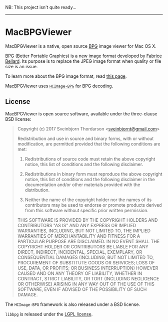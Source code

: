 <!--<img align="right" src="images/macbpgviewer_icon.png" style="float: right; margin-left: 30px;" alt="MacBPGViewer Application Icon">-->

NB: This project isn't quite ready...

----

# MacBPGViewer

MacBPGViewer is a native, open source <a href="http://bellard.org/bpg/">BPG</a> image viewer for Mac OS X. 

<a href="http://bellard.org/bpg/">BPG</a> (Better Portable Graphics) is a new image format developed by <a href="http://www.bellard.org">Fabrice Bellard</a>. Its purpose is to replace the JPEG image format when quality or file size is an issue.

<!--You can download a pre-built binary of version 1.0 here: 

* [Download MacBPGViewer 1.0](http://sveinbjorn.org/files/software/macbpgviewer/MacBPGViewer.zip) (Intel 64-bit, 10.10 or later, ~500 KB)-->

To learn more about the BPG image format, read [this page](http://bellard.org/bpg/).

MacBPGViewer uses <a href="https://github.com/chuganzy/HCImage-BPG/">`HCImage-BPG`</a> for BPG decoding.

<!--## Screenshot

<img src="images/macbpgviewer_screenshot.png" style="max-width:100%;" alt="MacBPGViewer Screenshot">
-->
 
## License

MacBPGViewer is open source software, available under the three-clause BSD license:

> Copyright (c) 2017 Sveinbjorn Thordarson &lt;sveinbjornt@gmail.com&gt;
> 
> Redistribution and use in source and binary forms, with or without modification,
> are permitted provided that the following conditions are met:
> 
> 1. Redistributions of source code must retain the above copyright notice, this
> list of conditions and the following disclaimer.
> 
> 2. Redistributions in binary form must reproduce the above copyright notice, this
> list of conditions and the following disclaimer in the documentation and/or other
> materials provided with the distribution.
> 
> 3. Neither the name of the copyright holder nor the names of its contributors may
> be used to endorse or promote products derived from this software without specific
> prior written permission.
> 
> THIS SOFTWARE IS PROVIDED BY THE COPYRIGHT HOLDERS AND CONTRIBUTORS "AS IS" AND
> ANY EXPRESS OR IMPLIED WARRANTIES, INCLUDING, BUT NOT LIMITED TO, THE IMPLIED
> WARRANTIES OF MERCHANTABILITY AND FITNESS FOR A PARTICULAR PURPOSE ARE DISCLAIMED.
> IN NO EVENT SHALL THE COPYRIGHT HOLDER OR CONTRIBUTORS BE LIABLE FOR ANY DIRECT,
> INDIRECT, INCIDENTAL, SPECIAL, EXEMPLARY, OR CONSEQUENTIAL DAMAGES (INCLUDING, BUT
> NOT LIMITED TO, PROCUREMENT OF SUBSTITUTE GOODS OR SERVICES; LOSS OF USE, DATA, OR
> PROFITS; OR BUSINESS INTERRUPTION) HOWEVER CAUSED AND ON ANY THEORY OF LIABILITY,
> WHETHER IN CONTRACT, STRICT LIABILITY, OR TORT (INCLUDING NEGLIGENCE OR OTHERWISE)
> ARISING IN ANY WAY OUT OF THE USE OF THIS SOFTWARE, EVEN IF ADVISED OF THE
> POSSIBILITY OF SUCH DAMAGE.

The `HCImage-BPG` framework is also released under a BSD license.

`libbpg` is released under the <a href="https://www.gnu.org/licenses/lgpl-3.0.en.html">LGPL license</a>.

